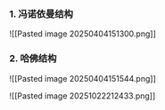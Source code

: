 ### 1. 冯诺依曼结构
![[Pasted image 20250404151300.png]]
### 2. 哈佛结构
![[Pasted image 20250404151544.png]]

![[Pasted image 20251022212433.png]]
